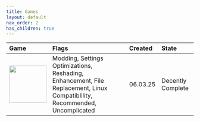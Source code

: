 ```yaml
---
title: Games
layout: default
nav_order: 2
has_children: true
---
```


| Game                                                                                                                                                                                                            | Flags                                                                                                                       | Created  | State             |
|:----------------------------------------------------------------------------------------------------------------------------------------------------------------------------------------------------------------|:----------------------------------------------------------------------------------------------------------------------------|:---------|:------------------|
| <a href="https://vxrpenter.github.io/Optimization-Wiki/games/monster-hunter-wilds.html"><img width="100" width="233" src="https://github.com/user-attachments/assets/e09b3658-0ace-4839-bca7-229cfb4307e1"></a> | Modding, Settings Optimizations, Reshading, Enhancement, File Replacement, Linux Compatiblility, Recommended, Uncomplicated | 06.03.25 | Decently Complete |
